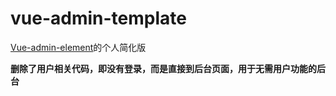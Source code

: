 # vue-admin-template

[Vue-admin-element](https://github.com/PanJiaChen/vue-admin-template)的个人简化版

**删除了用户相关代码，即没有登录，而是直接到后台页面，用于无需用户功能的后台**